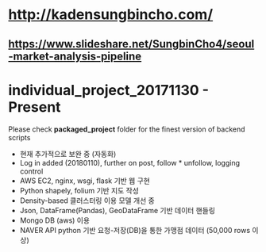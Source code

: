 # http://kadensungbincho.com/
## https://www.slideshare.net/SungbinCho4/seoul-market-analysis-pipeline
# individual_project_20171130 - Present

Please check **packaged_project**  folder for the finest version of backend scripts

- 현재 추가적으로 보완 중 (자동화)
- Log in added (20180110), further on post, follow * unfollow, logging control
- AWS EC2, nginx, wsgi, flask 기반 웹 구현
- Python shapely, folium 기반 지도 작성
- Density-based 클러스터링 이용 모델 개선 중
- Json, DataFrame(Pandas), GeoDataFrame 기반 데이터 핸들링
- Mongo DB (aws) 이용
- NAVER API python 기반 요청-저장(DB)을 통한 가맹점 데이터 (50,000 rows 이상)
